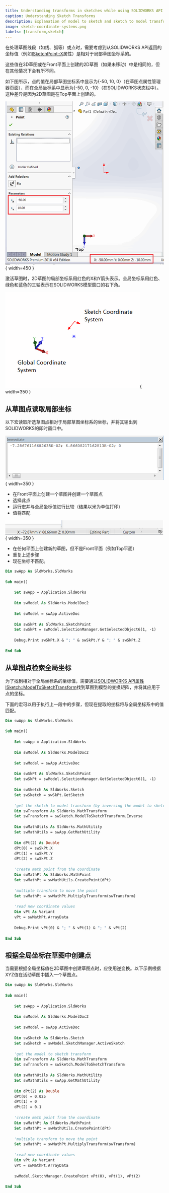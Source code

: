 ```yaml
---
title: Understanding transforms in sketches while using SOLIDWORKS API
caption: Understanding Sketch Transforms
description: Explanation of model to sketch and sketch to model transformations in SOLIDWORKS API to properly calculate the coordinates of sketch segments
image: sketch-coordinate-systems.png
labels: [transform,sketch]
---
```

在处理草图线段（如线、弧等）或点时，需要考虑到从SOLIDWORKS API返回的坐标值（例如[ISketchPoint::X](https://help.solidworks.com/2017/English/api/sldworksapi/SolidWorks.Interop.sldworks~SolidWorks.Interop.sldworks.ISketchPoint~X.html)属性）是相对于局部草图坐标系的。

这些值在3D草图或在Front平面上创建的2D草图（如果未移动）中是相同的，但在其他情况下会有所不同。

如下图所示，点的值在局部草图坐标系中显示为{-50, 10, 0}（在草图点属性管理器页面），而在全局坐标系中显示为{-50, 0, -10}（在SOLIDWORKS状态栏中）。这种差异是因为2D草图是在Top平面上创建的。

![局部和全局坐标系的不同值。](global-local-coordinates.png){ width=450 }

激活草图时，2D草图的局部坐标系用红色的X和Y箭头表示。全局坐标系用红色、绿色和蓝色的三轴表示在SOLIDWORKS模型窗口的右下角。

![局部草图坐标系和全局坐标系](sketch-coordinate-systems.png){ width=350 }

## 从草图点读取局部坐标

以下宏读取所选草图点相对于局部草图坐标系的坐标，并将其输出到SOLIDWORKS的即时窗口中。

![提取的草图点坐标](coordinate-output.png){ width=350 }

* 在Front平面上创建一个草图并创建一个草图点
* 选择此点
* 运行宏并与全局坐标值进行比较（结果以米为单位打印）
* 值将匹配

![草图点的全局坐标](sketch-point-coordinate.png){ width=350 }

* 在任何平面上创建新的草图，但不是Front平面（例如Top平面）
* 重复上述步骤
* 现在坐标不匹配。

~~~ vb
Dim swApp As SldWorks.SldWorks

Sub main()

    Set swApp = Application.SldWorks
    
    Dim swModel As SldWorks.ModelDoc2
    
    Set swModel = swApp.ActiveDoc
    
    Dim swSkPt As SldWorks.SketchPoint
    Set swSkPt = swModel.SelectionManager.GetSelectedObject6(1, -1)
    
    Debug.Print swSkPt.X & "; " & swSkPt.Y & "; " & swSkPt.Z
    
End Sub

~~~



## 从草图点检索全局坐标

为了找到相对于全局坐标系的坐标值，需要通过[SOLIDWORKS API属性ISketch::ModelToSketchTransform](https://help.solidworks.com/2018/english/api/sldworksapi/SolidWorks.Interop.sldworks~SolidWorks.Interop.sldworks.ISketch~ModelToSketchTransform.html)找到草图到模型的变换矩阵，并将其应用于点的坐标。

下面的宏可以用于执行上一段中的步骤，但现在提取的坐标将与全局坐标系中的值匹配。

~~~ vb
Dim swApp As SldWorks.SldWorks

Sub main()

    Set swApp = Application.SldWorks
    
    Dim swModel As SldWorks.ModelDoc2
    
    Set swModel = swApp.ActiveDoc
    
    Dim swSkPt As SldWorks.SketchPoint
    Set swSkPt = swModel.SelectionManager.GetSelectedObject6(1, -1)
    
    Dim swSketch As SldWorks.Sketch
    Set swSketch = swSkPt.GetSketch
    
    'get the sketch to model transform (by inversing the model to sketch transform)
    Dim swTransform As SldWorks.MathTransform
    Set swTransform = swSketch.ModelToSketchTransform.Inverse
        
    Dim swMathUtils As SldWorks.MathUtility
    Set swMathUtils = swApp.GetMathUtility
    
    Dim dPt(2) As Double
    dPt(0) = swSkPt.X
    dPt(1) = swSkPt.Y
    dPt(2) = swSkPt.Z
    
    'create math point from the coordinate
    Dim swMathPt As SldWorks.MathPoint
    Set swMathPt = swMathUtils.CreatePoint(dPt)
    
    'multiple transform to move the point
    Set swMathPt = swMathPt.MultiplyTransform(swTransform)
    
    'read new coordinate values
    Dim vPt As Variant
    vPt = swMathPt.ArrayData
    
    Debug.Print vPt(0) & "; " & vPt(1) & "; " & vPt(2)
    
End Sub
~~~



## 根据全局坐标在草图中创建点

当需要根据全局坐标值在2D草图中创建草图点时，应使用逆变换。以下示例根据XYZ值在活动草图中插入一个草图点。

~~~ vb
Dim swApp As SldWorks.SldWorks

Sub main()

    Set swApp = Application.SldWorks
    
    Dim swModel As SldWorks.ModelDoc2
    
    Set swModel = swApp.ActiveDoc
        
    Dim swSketch As SldWorks.Sketch
    Set swSketch = swModel.SketchManager.ActiveSketch
    
    'get the model to sketch transform
    Dim swTransform As SldWorks.MathTransform
    Set swTransform = swSketch.ModelToSketchTransform
        
    Dim swMathUtils As SldWorks.MathUtility
    Set swMathUtils = swApp.GetMathUtility
    
    Dim dPt(2) As Double
    dPt(0) = 0.025
    dPt(1) = 0
    dPt(2) = 0.1
    
    'create math point from the coordinate
    Dim swMathPt As SldWorks.MathPoint
    Set swMathPt = swMathUtils.CreatePoint(dPt)
    
    'multiple transform to move the point
    Set swMathPt = swMathPt.MultiplyTransform(swTransform)
    
    'read new coordinate values
    Dim vPt As Variant
    vPt = swMathPt.ArrayData
    
    swModel.SketchManager.CreatePoint vPt(0), vPt(1), vPt(2)
    
End Sub
~~~

